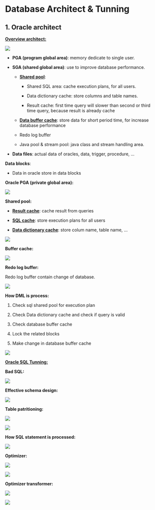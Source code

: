 # Database Architect & Tunning

## 1. Oracle architect



**<u>Overview architect:</u>**

![](./img/database/oracle-1.PNG)



- **PGA (program global area)**: memory dedicate to single user.

- **SGA (shared global area)**: use to improve database performance.
  
  - **<u>Shared pool</u>**:
    
    - Shared SQL area: cache execution plans, for all users.
    
    - Data dictionary cache: store columns and table names.
    
    - Result cache: first time query will slower than second or third time query, because result is already cache
  
  - **<u>Data buffer cache</u>**: store data for short period time, for increase database performance
  
  - Redo log buffer
  
  - Java pool & stream pool: java class and stream handling area.

- **Data files**: actual data of oracles, data, trigger, procedure, ...



**Data blocks**:

- Data in oracle store in data blocks



**Oracle PGA (private global area):**

![](./img/database/oracle-2.PNG)



**Shared pool:**

- **<u>Result cache</u>**: cache result from queries

- **<u>SQL cache</u>**: store execution plans for all users

- **<u>Data dictionary cache</u>**: store colum name, table name, ...



![](./img/database/oracle-3.PNG)



**Buffer cache:**

![](./img/database/oracle-4.PNG)



**Redo log buffer:**

Redo log buffer contain change of database.

![](./img/database/oracle-5.PNG)




**How DML is process:**

1. Check sql shared pool for execution plan

2. Check Data dictionary cache and check if query is valid

3. Check database buffer cache

4. Lock the related blocks

5. Make change in database buffer cache

![](C:\Users\duyng\AppData\Roaming\marktext\images\2022-06-08-15-25-50-image.png)



**<u>Oracle SQL Tunning:</u>**



**Bad SQL:**

![](C:\Users\duyng\AppData\Roaming\marktext\images\2022-06-08-15-56-06-image.png)



**Effective schema design:**

![](C:\Users\duyng\AppData\Roaming\marktext\images\2022-06-08-17-22-21-image.png)



**Table patritioning:**



![](./img/database/oracle-6.PNG)



![](C:\Users\duyng\AppData\Roaming\marktext\images\2022-06-08-17-39-31-image.png)



**How SQL statement is processed:**

![](./img/database/oracle-7.PNG)

**Optimizer:**

![](./img/database/oracle-8.PNG)

![](C:\Users\duyng\AppData\Roaming\marktext\images\2022-06-08-17-57-58-image.png)

**Optimizer transformer:**

![](./img/database/oracle-9.PNG)

![](./img/database/oracle-10.PNG)